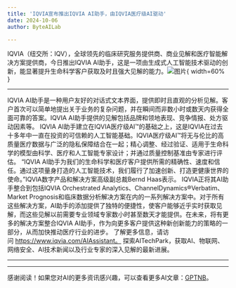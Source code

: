 ```yaml
---
title: 'IQVIA宣布推出IQVIA AI助手，由IQVIA医疗级AI驱动'
date: 2024-10-06
author: ByteAILab

---
```


IQVIA（纽交所：IQV），全球领先的临床研究服务提供商、商业见解和医疗智能解决方案提供商，今日推出IQVIA AI助手，这是一项由生成式人工智能技术驱动的创新，能显著提升生命科学客户获取及时且强大见解的能力。![图片](https://ai-techpark.com/wp-content/uploads/2024/10/IQVIA-Announces-960x540.jpg){ width=60% }

---

IQVIA AI助手是一种用户友好的对话式文本界面，提供即时且直观的分析见解。客户首次可以简单地提出关于业务的复杂问题，并在瞬间而非数小时或数天内获得全面可靠的答案。IQVIA AI助手提供的见解包括品牌和领地表现、竞争情报、处方驱动因素等。
IQVIA AI助手建立在IQVIA医疗级AI™的基础之上，这是IQVIA在过去十多年中一直在投资的可信赖的人工智能基础。IQVIA医疗级AI™将无与伦比的高质量医疗数据与广泛的隐私保障结合在一起；精心调整、经过验证、适用于生命科学的模型由科学、医疗和人工智能专家设计；并通过质量控制基准由专家进行评估。
“IQVIA AI助手为我们的生命科学和医疗客户提供所需的精确性、速度和信任。通过这项量身打造的人工智能技术，我们履行了加速创新、打造更健康世界的使命。”IQVIA数字产品和解决方案高级副总裁Bernd Haas表示。
IQVIA正将其AI助手整合到包括IQVIA Orchestrated Analytics、ChannelDynamics®Verbatim、Market Prognosis和临床数据分析解决方案在内的一系列解决方案中。对于所有这些解决方案，AI助手的添加提供了独特的便捷性，使客户能够近乎实时获取见解，而这些见解以前需要专业领域专家数小时甚至数天才能提供。在未来，将有更多的解决方案整合IQVIA AI助手，作为向更多客户提供这种新创新能力的策略的一部分，从而加快推动医疗行业的进步。
了解更多信息，请访问 https://www.iqvia.com/AIAssistant。
探索AITechPark，获取AI、物联网、网络安全、AI技术新闻以及行业专家的深入见解的最新进展。

---
---
感谢阅读！如果您对AI的更多资讯感兴趣，可以查看更多AI文章：[GPTNB](https://gptnb.com)。